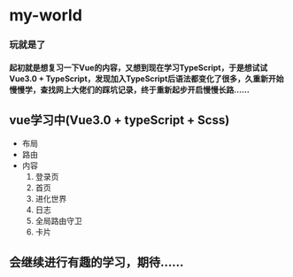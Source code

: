 # my-world

### 玩就是了
#### 起初就是想复习一下Vue的内容，又想到现在学习TypeScript，于是想试试Vue3.0 + TypeScript，发现加入TypeScript后语法都变化了很多，久重新开始慢慢学，查找网上大佬们的踩坑记录，终于重新起步开启慢慢长路……

## vue学习中(Vue3.0 + typeScript + Scss)
- 布局
- 路由
- 内容
    1. 登录页
    2. 首页
    3. 进化世界
    4. 日志
    5. 全局路由守卫
    6. 卡片

## 会继续进行有趣的学习，期待……